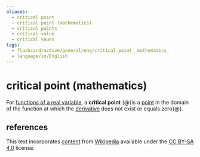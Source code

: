```yaml
---
aliases:
  - critical point
  - critical point (mathematics)
  - critical points
  - critical value
  - critical vaues
tags:
  - flashcard/active/general/eng/critical_point__mathematics_
  - language/in/English
---
```


# critical point (mathematics)

For [functions of a real variable](function%20of%20a%20real%20variable.md), a __critical point__ {@{is a [point](point%20(geometry).md) in the domain of the function at which the [derivative](derivative.md) does not exist or equals zero}@}. <!--SR:!2027-11-14,974,310-->

## references

This text incorporates [content](https://en.wikipedia.org/wiki/critical_point_(mathematics)) from [Wikipedia](Wikipedia.md) available under the [CC BY-SA 4.0](https://creativecommons.org/licenses/by-sa/4.0/) license.
